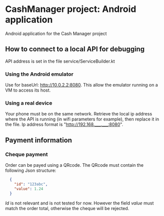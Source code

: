 # CashManager project: Android application

Android application for the Cash Manager project

## How to connect to a local API for debugging

API address is set in the file service/ServiceBuilder.kt

### Using the Android emulator

Use for baseUrl: http://10.0.2.2:8080. This allow the emulator running on a VM to access its host.

### Using a real device

Your phone must be on the same network. Retrieve the local ip address where the API is running (in wifi parameters for example), then replace it in the file.
Ip address format is "http://192.168.___.___:8080".

## Payment information

### Cheque payment

Order can be payed using a QRcode.
The QRcode must contain the following Json structure:
``` json
  {
    "id": "123abc",
    "value": 1.24
  }
```
*Id* is not relevant and is not tested for now. However the field *value* must match the order total, otherwise the cheque will be rejected.
